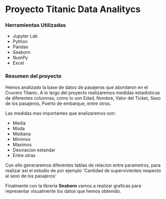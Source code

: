 # Proyecto Titanic Data Analitycs

### Herramientas Utilizadas

* Jupyter Lab
* Python
* Pandas
* Seaborn
* NumPy
* Excel

### Resumen del proyecto

Hemos analizado la base de datos de pasajeros que abordaron en el Crucero Titanic. A lo largo del proyecto realizaremos medidas estadisticas de diferentes columnas, como lo son Edad, Nombre, Valor del Ticket, Sexo de los pasajeros, Puerto de embarque, entre otros.

Las medidas mas importantes que analizaremos son:

* Media
* Moda
* Mediana
* Minimos
* Maximos
* Desviacion estandar
* Entre otras

Con ello generaremos diferentes tablas de relacion entre parametros, para realizar asi el estudio de por ejemplo 'Cantidad de supervivientes respecto al sexo de los pasajeros'

Finalmente con la libreria **Seaborn** vamos a realizar graficas para representar visualmente los datos que hemos obtenido.
